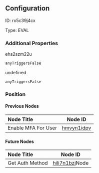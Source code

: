 # 
## Configuration
ID:  rx5c39j4cx

Type: EVAL 







### Additional Properties
ehs2szm22u
```string 
anyTriggersFalse
```


undefined
```string 
anyTriggersFalse
```





### Position

#### Previous Nodes
| Node Title | Node ID |
| :------------- | ------------ |
| Enable MFA For User | [hmvyn1idpv](./hmvyn1idpv.md) | 
 
 #### Future Nodes
| Node Title | Node ID |
| :------------- | ------------ |
| Get Auth Method |[hili7n1bzj](./hili7n1bzj.md)Node |[ehs2szm22u](./ehs2szm22u.md) | 